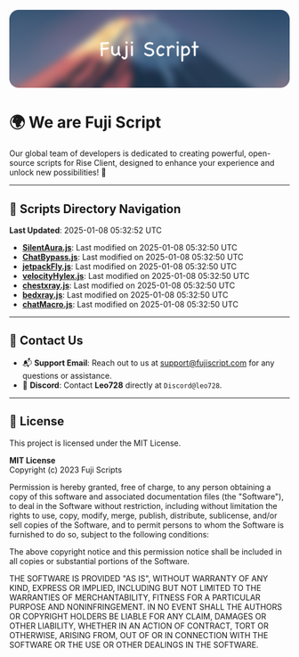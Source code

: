 ![Banner](.github/b.webp)

# 🌍 **We are Fuji Script**

Our global team of developers is dedicated to creating powerful, open-source scripts for Rise Client, designed to enhance your experience and unlock new possibilities! 🌟

---
<!-- SCRIPTS_NAVIGATION_START -->
## 📂 **Scripts Directory Navigation**

**Last Updated**: 2025-01-08 05:32:52 UTC

- **[SilentAura.js](scripts/SilentAura.js)**: Last modified on 2025-01-08 05:32:50 UTC
- **[ChatBypass.js](scripts/ChatBypass.js)**: Last modified on 2025-01-08 05:32:50 UTC
- **[jetpackFly.js](scripts/jetpackFly.js)**: Last modified on 2025-01-08 05:32:50 UTC
- **[velocityHylex.js](scripts/velocityHylex.js)**: Last modified on 2025-01-08 05:32:50 UTC
- **[chestxray.js](scripts/chestxray.js)**: Last modified on 2025-01-08 05:32:50 UTC
- **[bedxray.js](scripts/bedxray.js)**: Last modified on 2025-01-08 05:32:50 UTC
- **[chatMacro.js](scripts/chatMacro.js)**: Last modified on 2025-01-08 05:32:50 UTC

<!-- SCRIPTS_NAVIGATION_END -->

---

## 💬 **Contact Us**  
- 📬 **Support Email**: Reach out to us at [support@fujiscript.com](mailto:support@fujiscript.com) for any questions or assistance.  
- 💬 **Discord**: Contact **Leo728** directly at `Discord@leo728`.

---

## 📜 **License**

This project is licensed under the MIT License.  

**MIT License**  
Copyright (c) 2023 Fuji Scripts  

Permission is hereby granted, free of charge, to any person obtaining a copy of this software and associated documentation files (the "Software"), to deal in the Software without restriction, including without limitation the rights to use, copy, modify, merge, publish, distribute, sublicense, and/or sell copies of the Software, and to permit persons to whom the Software is furnished to do so, subject to the following conditions:  

The above copyright notice and this permission notice shall be included in all copies or substantial portions of the Software.  

THE SOFTWARE IS PROVIDED "AS IS", WITHOUT WARRANTY OF ANY KIND, EXPRESS OR IMPLIED, INCLUDING BUT NOT LIMITED TO THE WARRANTIES OF MERCHANTABILITY, FITNESS FOR A PARTICULAR PURPOSE AND NONINFRINGEMENT. IN NO EVENT SHALL THE AUTHORS OR COPYRIGHT HOLDERS BE LIABLE FOR ANY CLAIM, DAMAGES OR OTHER LIABILITY, WHETHER IN AN ACTION OF CONTRACT, TORT OR OTHERWISE, ARISING FROM, OUT OF OR IN CONNECTION WITH THE SOFTWARE OR THE USE OR OTHER DEALINGS IN THE SOFTWARE.  
